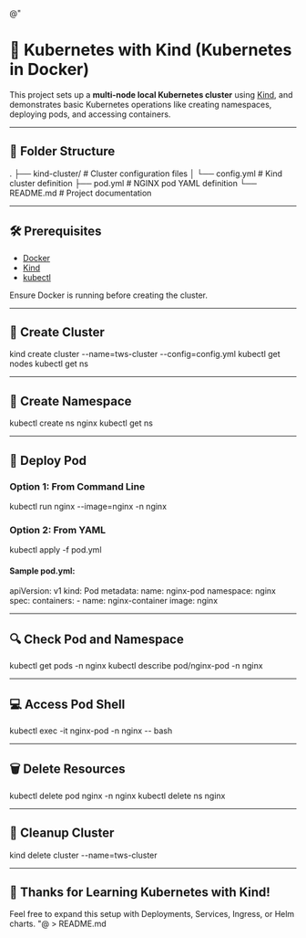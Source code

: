@"
# 🐳 Kubernetes with Kind (Kubernetes in Docker)

This project sets up a **multi-node local Kubernetes cluster** using [Kind](https://kind.sigs.k8s.io/), and demonstrates basic Kubernetes operations like creating namespaces, deploying pods, and accessing containers.

---

## 📁 Folder Structure

.
├── kind-cluster/        # Cluster configuration files
│   └── config.yml       # Kind cluster definition
├── pod.yml              # NGINX pod YAML definition
└── README.md            # Project documentation

---

## 🛠️ Prerequisites

- [Docker](https://www.docker.com/)
- [Kind](https://kind.sigs.k8s.io/)
- [kubectl](https://kubernetes.io/docs/tasks/tools/)

Ensure Docker is running before creating the cluster.

---

## 🚀 Create Cluster

kind create cluster --name=tws-cluster --config=config.yml
kubectl get nodes
kubectl get ns

---

## 🧱 Create Namespace

kubectl create ns nginx
kubectl get ns

---

## 🚀 Deploy Pod

### Option 1: From Command Line

kubectl run nginx --image=nginx -n nginx

### Option 2: From YAML

kubectl apply -f pod.yml

#### Sample pod.yml:
apiVersion: v1
kind: Pod
metadata:
  name: nginx-pod
  namespace: nginx
spec:
  containers:
    - name: nginx-container
      image: nginx

---

## 🔍 Check Pod and Namespace

kubectl get pods -n nginx
kubectl describe pod/nginx-pod -n nginx

---

## 💻 Access Pod Shell

kubectl exec -it nginx-pod -n nginx -- bash

---

## 🗑️ Delete Resources

kubectl delete pod nginx -n nginx
kubectl delete ns nginx

---

## 🧼 Cleanup Cluster

kind delete cluster --name=tws-cluster

---

## 🙌 Thanks for Learning Kubernetes with Kind!

Feel free to expand this setup with Deployments, Services, Ingress, or Helm charts.
"@ > README.md
